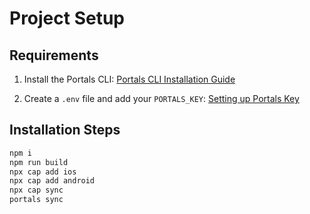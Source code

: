 # Project Setup

## Requirements

1. Install the Portals CLI: [Portals CLI Installation Guide](https://ionic.io/docs/portals/cli/overview)

2. Create a `.env` file and add your `PORTALS_KEY`: [Setting up Portals Key](https://ionic.io/docs/portals/getting-started)

## Installation Steps

```sh
npm i
npm run build
npx cap add ios
npx cap add android
npx cap sync
portals sync
